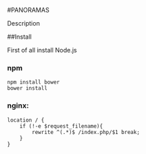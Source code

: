 #PANORAMAS

Description

##Install

First of all install Node.js

### npm

    npm install bower
    bower install



### nginx:

    location / {
		if (!-e $request_filename){
			rewrite ^(.*)$ /index.php/$1 break;
		}
	}